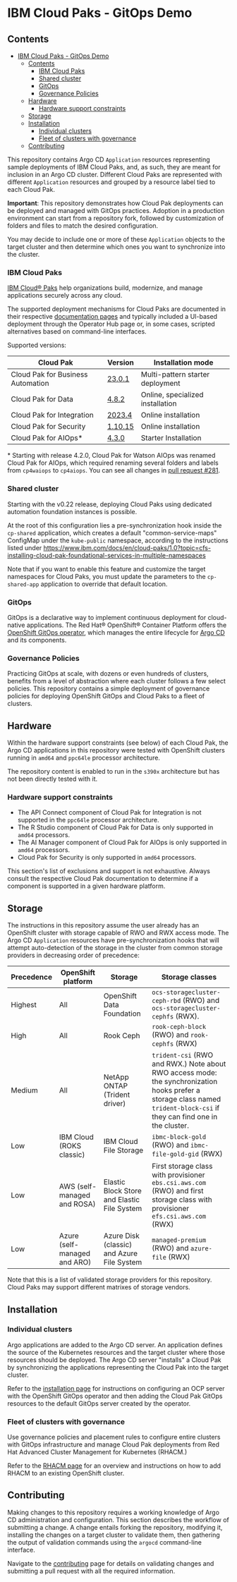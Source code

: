 # IBM Cloud Paks - GitOps Demo

## Contents

- [IBM Cloud Paks - GitOps Demo](#ibm-cloud-paks---gitops-demo)
  - [Contents](#contents)
    - [IBM Cloud Paks](#ibm-cloud-paks)
    - [Shared cluster](#shared-cluster)
    - [GitOps](#gitops)
    - [Governance Policies](#governance-policies)
  - [Hardware](#hardware)
    - [Hardware support constraints](#hardware-support-constraints)
  - [Storage](#storage)
  - [Installation](#installation)
    - [Individual clusters](#individual-clusters)
    - [Fleet of clusters with governance](#fleet-of-clusters-with-governance)
  - [Contributing](#contributing)

This repository contains Argo CD `Application` resources representing sample deployments of IBM Cloud Paks, and, as such, they are meant for inclusion in an Argo CD cluster. Different Cloud Paks are represented with different `Application` resources and grouped by a resource label tied to each Cloud Pak.

**Important**: This repository demonstrates how Cloud Pak deployments can be deployed and managed with GitOps practices. Adoption in a production environment can start from a repository fork, followed by customization of folders and files to match the desired configuration.

You may decide to include one or more of these `Application` objects to the target cluster and then determine which ones you want to synchronize into the cluster.

### IBM Cloud Paks

[IBM Cloud® Paks](https://www.ibm.com/cloud/paks) help organizations build, modernize, and manage applications securely across any cloud.

The supported deployment mechanisms for Cloud Paks are documented in their respective [documentation pages](https://www.ibm.com/docs/en/cloud-paks) and typically included a UI-based deployment through the Operator Hub page or, in some cases, scripted alternatives based on command-line interfaces.

Supported versions:

| Cloud Pak | Version | Installation mode |
| ----------|---------|-------------------|
| Cloud Pak for Business Automation | [23.0.1](https://www.ibm.com/docs/en/cloud-paks/cp-biz-automation/23.0.1) | Multi-pattern starter deployment |
| Cloud Pak for Data | [4.8.2](https://www.ibm.com/docs/en/cloud-paks/cp-data/4.8.x?topic=overview) | Online, specialized installation |
| Cloud Pak for Integration | [2023.4](https://www.ibm.com/docs/en/cloud-paks/cp-integration/2023.4) | Online installation |
| Cloud Pak for Security | [1.10.15](https://www.ibm.com/docs/en/cloud-paks/cp-security/1.10) | Online installation |
| Cloud Pak for AIOps\* | [4.3.0](https://www.ibm.com/docs/en/cloud-paks/cloud-pak-watson-aiops/4.3.0) | Starter Installation |

\* Starting with release 4.2.0, Cloud Pak for Watson AIOps was renamed Cloud Pak for AIOps, which required renaming several folders and labels from `cp4waiops` to `cp4aiops`. You can see all changes in [pull request #281](https://github.com/IBM/cloudpak-gitops/pull/281).

### Shared cluster

Starting with the v0.22 release, deploying Cloud Paks using dedicated automation foundation instances is possible.

At the root of this configuration lies a pre-synchronization hook inside the `cp-shared` application, which creates a default "common-service-maps" ConfigMap under the `kube-public` namespace, according to the instructions listed under <https://www.ibm.com/docs/en/cloud-paks/1.0?topic=cfs-installing-cloud-pak-foundational-services-in-multiple-namespaces>

Note that if you want to enable this feature and customize the target namespaces for Cloud Paks, you must update the parameters to the `cp-shared-app` application to override that default location.

### GitOps

GitOps is a declarative way to implement continuous deployment for cloud-native applications. The Red Hat® OpenShift® Container Platform offers the [OpenShift GitOps operator](https://docs.openshift.com/container-platform/4.13/cicd/gitops/understanding-openshift-gitops.html), which manages the entire lifecycle for [Argo CD](https://argoproj.github.io/argo-cd/) and its components.

### Governance Policies

Practicing GitOps at scale, with dozens or even hundreds of clusters, benefits from a level of abstraction where each cluster follows a few select policies. This repository contains a simple deployment of governance policies for deploying OpenShift GitOps and Cloud Paks to a fleet of clusters.

## Hardware

Within the hardware support constraints (see below) of each Cloud Pak, the Argo CD applications in this repository were tested with OpenShift clusters running in `amd64` and `ppc64le` processor architecture.

The repository content is enabled to run in the `s390x` architecture but has not been directly tested with it.

### Hardware support constraints

- The API Connect component of Cloud Pak for Integration is not supported in the `ppc64le` processor architecture.
- The R Studio component of Cloud Pak for Data is only supported in `amd64` processors.
- The AI Manager component of Cloud Pak for AIOps is only supported in `amd64` processors.
- Cloud Pak for Security is only supported in `amd64` processors.

This section's list of exclusions and support is not exhaustive. Always consult the respective Cloud Pak documentation to determine if a component is supported in a given hardware platform.

## Storage

The instructions in this repository assume the user already has an OpenShift cluster with storage capable of RWO and RWX access mode.
The Argo CD `Application` resources have pre-synchronization hooks that will attempt auto-detection of the storage in the cluster from common storage providers in decreasing order of precedence:

| Precedence | OpenShift platform | Storage | Storage classes |
| ---------- | ------------ | ------- | --------------- |
| Highest    | All          | OpenShift Data Foundation | `ocs-storagecluster-ceph-rbd` (RWO) and `ocs-storagecluster-cephfs` (RWX). |
| High       | All          | Rook Ceph | `rook-ceph-block` (RWO) and `rook-cephfs` (RWX) |
| Medium     | All          | NetApp ONTAP (Trident driver) | `trident-csi` (RWO and RWX.) Note about RWO access mode: the synchronization hooks prefer a storage class named `trident-block-csi` if they can find one in the cluster. |
| Low        | IBM Cloud (ROKS classic) | IBM Cloud File Storage | `ibmc-block-gold` (RWO) and `ibmc-file-gold-gid` (RWX) |
| Low        | AWS (self-managed and ROSA) | Elastic Block Store and Elastic File System | First storage class with provisioner `ebs.csi.aws.com` (RWO) and first storage class with provisioner `efs.csi.aws.com` (RWX) |
| Low        | Azure (self-managed and ARO) | Azure Disk (classic) and Azure File System | `managed-premium` (RWO) and `azure-file` (RWX) |

Note that this is a list of validated storage providers for this repository.
Cloud Paks may support different matrixes of storage vendors.

## Installation

### Individual clusters

Argo applications are added to the Argo CD server. An application defines the source of the Kubernetes resources and the target cluster where those resources should be deployed. The Argo CD server "installs" a Cloud Pak by synchronizing the applications representing the Cloud Pak into the target cluster.

Refer to the [installation page](docs/install.md) for instructions on configuring an OCP server with the OpenShift GitOps operator and then adding the Cloud Pak GitOps resources to the default GitOps server created by the operator.

### Fleet of clusters with governance

Use governance policies and placement rules to configure entire clusters with GitOps infrastructure and manage Cloud Pak deployments from Red Hat Advanced Cluster Management for Kubernetes (RHACM.)

Refer to the [RHACM page](docs/rhacm.md) for an overview and instructions on how to add RHACM to an existing OpenShift cluster.

## Contributing

Making changes to this repository requires a working knowledge of Argo CD administration and configuration. This section describes the workflow of submitting a change. A change entails forking the repository, modifying it, installing the changes on a target cluster to validate them, then gathering the output of validation commands using the `argocd` command-line interface.

Navigate to the [contributing](CONTRIBUTING.md) page for details on validating changes and submitting a pull request with all the required information.
